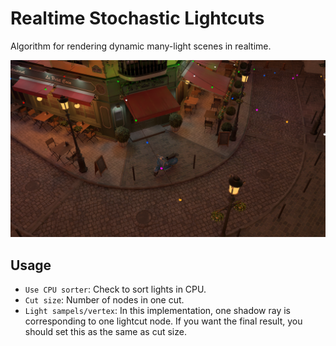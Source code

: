 # Realtime Stochastic Lightcuts

Algorithm for rendering dynamic many-light scenes in realtime.

![](Images/SVGF.png)

## Usage
 - `Use CPU sorter`: Check to sort lights in CPU.
 - `Cut size`: Number of nodes in one cut.
 - `Light sampels/vertex`: In this implementation, one shadow ray is corresponding to one lightcut node. If you want the final result, you should set this as the same as cut size.
